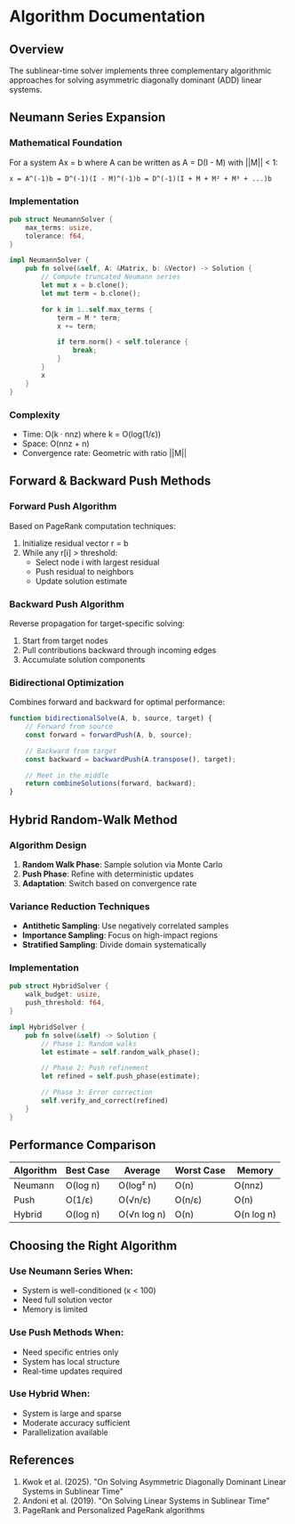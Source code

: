 # Algorithm Documentation

## Overview

The sublinear-time solver implements three complementary algorithmic approaches for solving asymmetric diagonally dominant (ADD) linear systems.

## Neumann Series Expansion

### Mathematical Foundation

For a system Ax = b where A can be written as A = D(I - M) with ||M|| < 1:

```
x = A^(-1)b = D^(-1)(I - M)^(-1)b = D^(-1)(I + M + M² + M³ + ...)b
```

### Implementation

```rust
pub struct NeumannSolver {
    max_terms: usize,
    tolerance: f64,
}

impl NeumannSolver {
    pub fn solve(&self, A: &Matrix, b: &Vector) -> Solution {
        // Compute truncated Neumann series
        let mut x = b.clone();
        let mut term = b.clone();

        for k in 1..self.max_terms {
            term = M * term;
            x += term;

            if term.norm() < self.tolerance {
                break;
            }
        }
        x
    }
}
```

### Complexity

- Time: O(k · nnz) where k = O(log(1/ε))
- Space: O(nnz + n)
- Convergence rate: Geometric with ratio ||M||

## Forward & Backward Push Methods

### Forward Push Algorithm

Based on PageRank computation techniques:

1. Initialize residual vector r = b
2. While any r[i] > threshold:
   - Select node i with largest residual
   - Push residual to neighbors
   - Update solution estimate

### Backward Push Algorithm

Reverse propagation for target-specific solving:

1. Start from target nodes
2. Pull contributions backward through incoming edges
3. Accumulate solution components

### Bidirectional Optimization

Combines forward and backward for optimal performance:

```javascript
function bidirectionalSolve(A, b, source, target) {
    // Forward from source
    const forward = forwardPush(A, b, source);

    // Backward from target
    const backward = backwardPush(A.transpose(), target);

    // Meet in the middle
    return combineSolutions(forward, backward);
}
```

## Hybrid Random-Walk Method

### Algorithm Design

1. **Random Walk Phase**: Sample solution via Monte Carlo
2. **Push Phase**: Refine with deterministic updates
3. **Adaptation**: Switch based on convergence rate

### Variance Reduction Techniques

- **Antithetic Sampling**: Use negatively correlated samples
- **Importance Sampling**: Focus on high-impact regions
- **Stratified Sampling**: Divide domain systematically

### Implementation

```rust
pub struct HybridSolver {
    walk_budget: usize,
    push_threshold: f64,
}

impl HybridSolver {
    pub fn solve(&self) -> Solution {
        // Phase 1: Random walks
        let estimate = self.random_walk_phase();

        // Phase 2: Push refinement
        let refined = self.push_phase(estimate);

        // Phase 3: Error correction
        self.verify_and_correct(refined)
    }
}
```

## Performance Comparison

| Algorithm | Best Case | Average | Worst Case | Memory |
|-----------|----------|---------|------------|---------|
| Neumann | O(log n) | O(log² n) | O(n) | O(nnz) |
| Push | O(1/ε) | O(√n/ε) | O(n/ε) | O(n) |
| Hybrid | O(log n) | O(√n log n) | O(n) | O(n log n) |

## Choosing the Right Algorithm

### Use Neumann Series When:
- System is well-conditioned (κ < 100)
- Need full solution vector
- Memory is limited

### Use Push Methods When:
- Need specific entries only
- System has local structure
- Real-time updates required

### Use Hybrid When:
- System is large and sparse
- Moderate accuracy sufficient
- Parallelization available

## References

1. Kwok et al. (2025). "On Solving Asymmetric Diagonally Dominant Linear Systems in Sublinear Time"
2. Andoni et al. (2019). "On Solving Linear Systems in Sublinear Time"
3. PageRank and Personalized PageRank algorithms